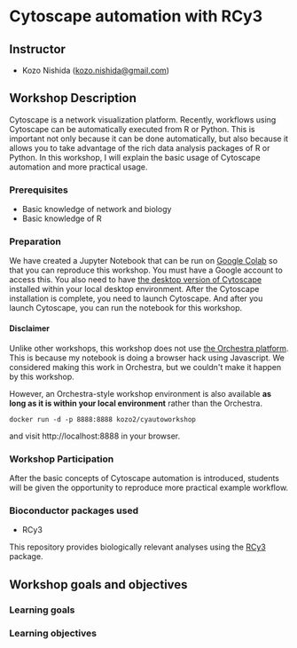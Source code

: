 # Cytoscape automation with RCy3

## Instructor

- Kozo Nishida (kozo.nishida@gmail.com)

## Workshop Description

Cytoscape is a network visualization platform.
Recently, workflows using Cytoscape can be automatically executed from R or Python.
This is important not only because it can be done automatically,
but also because it allows you to take advantage of the rich data analysis packages of R or Python.
In this workshop, I will explain the basic usage of Cytoscape automation and more practical usage.

### Prerequisites

- Basic knowledge of network and biology
- Basic knowledge of R

### Preparation

We have created a Jupyter Notebook that can be run on [Google Colab](https://colab.research.google.com/) so that you can reproduce this workshop.
You must have a Google account to access this.
You also need to have [the desktop version of Cytoscape](https://cytoscape.org/download.html) installed within your local desktop environment.
After the Cytoscape installation is complete, you need to launch Cytoscape.
And after you launch Cytoscape, you can run the notebook for this workshop.

#### Disclaimer
Unlike other workshops, this workshop does not use [the Orchestra platform](http://app.orchestra.cancerdatasci.org/).
This is because my notebook is doing a browser hack using Javascript.
We considered making this work in Orchestra, but we couldn't make it happen by this workshop.

However, an Orchestra-style workshop environment is also available **as long as it is within your local environment** rather than the Orchestra.
```
docker run -d -p 8888:8888 kozo2/cyautoworkshop
```
and visit http://localhost:8888 in your browser.


### Workshop Participation

After the basic concepts of Cytoscape automation is introduced, students will be given the opportunity to reproduce more practical example workflow.

### Bioconductor packages used

- RCy3

This repository provides biologically relevant analyses using the [RCy3](https://bioconductor.org/packages/RCy3/) package.

## Workshop goals and objectives

### Learning goals

### Learning objectives


